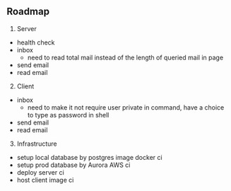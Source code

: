 ## Roadmap

1. Server
 - health check
 - inbox
    * need to read total mail instead of the length of queried mail in page
 - send email
 - read email

2. Client
 - inbox
    * need to make it not require user private in command, have a choice to type as password in shell
 - send email
 - read email

3. Infrastructure
 - setup local database by postgres image docker ci
 - setup prod database by Aurora AWS ci
 - deploy server ci
 - host client image ci